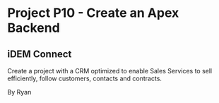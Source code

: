 # Project P10 - Create an Apex Backend


## iDEM Connect

Create a project with a CRM optimized to enable Sales Services to sell efficiently, follow customers, contacts and contracts.

By Ryan